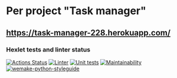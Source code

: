 # Per project "Task manager"

## <https://task-manager-228.herokuapp.com/>

### Hexlet tests and linter status

[![Actions Status](https://github.com/DOBRO-228/python-project-lvl4/workflows/hexlet-check/badge.svg)](https://github.com/DOBRO-228/python-project-lvl4/actions)
[![Linter](https://github.com/DOBRO-228/python-project-lvl4/actions/workflows/linter.yml/badge.svg)](https://github.com/DOBRO-228/python-project-lvl4/actions/workflows/linter.yml)
[![Unit tests](https://github.com/DOBRO-228/python-project-lvl4/actions/workflows/unit_tests.yml/badge.svg)](https://github.com/DOBRO-228/python-project-lvl4/actions/workflows/unit_tests.yml)
[![Maintainability](https://api.codeclimate.com/v1/badges/ae6d8537adae37b7bd88/maintainability)](https://codeclimate.com/github/DOBRO-228/python-project-lvl4/maintainability)
[![wemake-python-styleguide](https://img.shields.io/badge/style-wemake-000000.svg)](https://github.com/wemake-services/wemake-python-styleguide)
